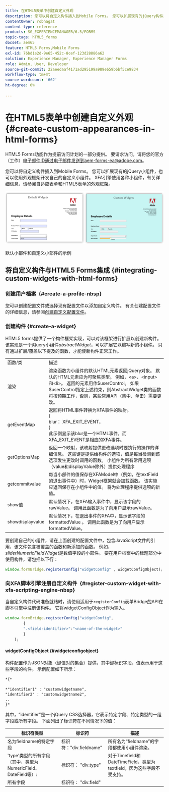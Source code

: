 ```yaml
---
title: 在HTML5表单中创建自定义外观
description: 您可以将自定义构件插入到Mobile Forms。 您可以扩展现有的jQuery构件或开发自己的自定义构件。
contentOwner: robhagat
content-type: reference
products: SG_EXPERIENCEMANAGER/6.5/FORMS
topic-tags: hTML5_forms
docset: aem65
feature: HTML5 Forms,Mobile Forms
exl-id: 76bd1e2d-9e65-452c-8cef-123d28886a62
solution: Experience Manager, Experience Manager Forms
role: Admin, User, Developer
source-git-commit: 22aeedaaf4171ad295199a989e659b6bf5ce9834
workflow-type: tm+mt
source-wordcount: '662'
ht-degree: 0%

---
```


# 在HTML5表单中创建自定义外观{#create-custom-appearances-in-html-forms}

<span class="preview"> HTML5 Forms功能作为提前访问计划的一部分提供。 要请求访问，请将您的官方（工作）电子邮件ID通过电子邮件发送到aem-forms-ea@adobe.com。
</span>

您可以将自定义构件插入到Mobile Forms。 您可以扩展现有的jQuery小组件，也可以使用外观框架开发自己的自定义小组件。 XFA引擎使用各种小组件，有关详细信息，请参阅自适应表单和HTML5表单的[外观框架](/help/forms/custom-widgets.md)。

![默认和自定义构件的示例](assets/custom-widgets.jpg)

默认小部件和自定义小部件的示例

## 将自定义构件与HTML5 Forms集成 {#integrating-custom-widgets-with-html-forms}

### 创建用户档案  {#create-a-profile-nbsp}

您可以创建配置文件或选择现有配置文件以添加自定义构件。 有关创建配置文件的详细信息，请参阅[创建自定义配置文件](/help/forms/custom-profile.md)。

### 创建构件 {#create-a-widget}

HTML5 forms提供了一个构件框架实现，可以对该框架进行扩展以创建新构件。 该实现是一个jQuery小组件&#x200B;*abstractWidget*，可以扩展它以编写新的小组件。 只有通过扩展/覆盖以下提及的函数，才能使新构件正常工作。

<table>
 <tbody>
  <tr>
   <td>函数/类</td>
   <td>描述</td>
  </tr>
  <tr>
   <td>渲染</td>
   <td>渲染函数为小组件的默认HTML元素返回jQuery对象。 默认的HTML元素应为可聚焦类型。 例如，&lt;a&gt;、&lt;input&gt;和&lt;li&gt;。 返回的元素用作$userControl。 如果$userControl指定上述约束，则AbstractWidget类的函数将按预期工作，否则，某些常用API（集中、单击）需要更改。 </td>
  </tr>
  <tr>
   <td>getEventMap</td>
   <td>返回将HTML事件转换为XFA事件的映射。 <br /> {<br /> blur： XFA_EXIT_EVENT，<br /> }<br />此示例显示该blur是一个HTML事件，而XFA_EXIT_EVENT是相应的XFA事件。 </td>
  </tr>
  <tr>
   <td>getOptionsMap</td>
   <td>返回一个映射，该映射提供更改选项时要执行的操作的详细信息。 这些键是提供给构件的选项，值是每当检测到该选项发生更改时调用的函数。 小组件为所有常用选项（value和displayValue除外）提供处理程序</td>
  </tr>
  <tr>
   <td>getcommitvalue</td>
   <td>每当小部件的值保存在XFAModel中（例如，在textField的退出事件中）时，Widget框架就会加载函数。 该实施应返回保存在小组件中的值。 将为处理程序提供选项的新值。</td>
  </tr>
  <tr>
   <td>show值</td>
   <td>默认情况下，在XFA输入事件中，显示该字段的rawValue。 调用此函数是为了向用户显示rawValue。 </td>
  </tr>
  <tr>
   <td>showdisplayvalue</td>
   <td>默认情况下，在退出事件的XFA中，显示该字段的formattedValue 。 调用此函数是为了向用户显示formattedValue。 </td>
  </tr>
 </tbody>
</table>

要创建自己的小组件，请在上面创建的配置文件中，包含JavaScript文件的引用，该文件包含被覆盖的函数和新添加的函数。 例如，*sliderNumericFieldWidget*&#x200B;是数值字段的小部件。 要在用户档案中的标题部分中使用构件，请包括以下行：

```javascript
window.formBridge.registerConfig("widgetConfig" , widgetConfigObject);
```

### 向XFA脚本引擎注册自定义构件  {#register-custom-widget-with-xfa-scripting-engine-nbsp}

当自定义构件代码准备就绪时，请使用适用于`registerConfig`表单Bridge[的](https://experienceleague.adobe.com/en/docs/experience-manager-65/content/forms/developer-reference/form-bridge-apis)API在脚本引擎中注册该构件。 它将widgetConfigObject作为输入。

```javascript
window.formBridge.registerConfig("widgetConfig",
        {
        ".<field-identifier>":"<name-of-the-widget>"
        }
    );
```

#### widgetConfigObject {#widgetconfigobject}

构件配置作为JSON对象（键值对的集合）提供，其中键标识字段，值表示用于这些字段的构件。 示例配置如下所示：

```
*{*

*"identifier1" : "customwidgetname",
"identifier2" : "customwidgetname2",
..
}*
```

其中，“identifier”是一个jQuery CSS选择器，它表示特定字段、特定类型的一组字段或所有字段。 下面列出了标识符在不同情况下的值：

| 标识符类型 | 标识符 | 描述 |
|---|---|---|
| 名为fieldname的特定字段 | 标识符：&quot;div.fieldname&quot; | 所有名为“fieldname”的字段都使用小组件渲染。 |
| &#39;type&#39;类型的所有字段（其中，类型为NumericField、DateField等）:  | 标识符： &quot;div.type&quot; | 对于Timefield和DateTimeField，类型为textfield，因为这些字段不受支持。 |
| 所有字段 | 标识符： &quot;div.field&quot; |  |
